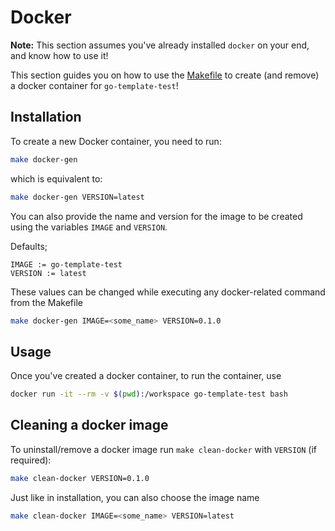 # Docker

**Note:** This section assumes you've already installed `docker` on your end, and know
how to use it!

This section guides you on how to use the [Makefile](../Makefile) to create (and remove)
a docker container for `go-template-test`!

## Installation

To create a new Docker container, you need to run:

```bash
make docker-gen
```

which is equivalent to:

```bash
make docker-gen VERSION=latest
```

You can also provide the name and version for the image to be created using the
variables `IMAGE` and `VERSION`.

Defaults; <br>

`IMAGE := go-template-test` <br>
`VERSION := latest` <br>

These values can be changed while executing any docker-related command from the Makefile

```bash
make docker-gen IMAGE=<some_name> VERSION=0.1.0
```


## Usage

Once you've created a docker container, to run the container, use

```bash
docker run -it --rm -v $(pwd):/workspace go-template-test bash
```

## Cleaning a docker image

To uninstall/remove a docker image run `make clean-docker` with `VERSION` (if required):

```bash
make clean-docker VERSION=0.1.0
```

Just like in installation, you can also choose the image name

```bash
make clean-docker IMAGE=<some_name> VERSION=latest
```
